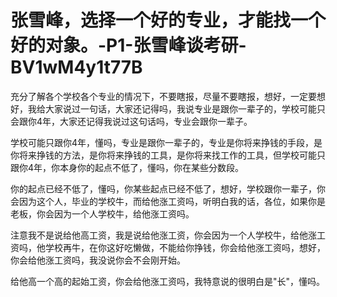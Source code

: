 # 张雪峰，选择一个好的专业，才能找一个好的对象。-P1-张雪峰谈考研-BV1wM4y1t77B

充分了解各个学校各个专业的情况下，不要瞎报，尽量不要瞎报，想好，一定要想好，我给大家说过一句话，大家还记得吗，我说专业是跟你一辈子的，学校可能只会跟你4年，大家还记得我说过这句话吗，专业会跟你一辈子。

学校可能只跟你4年，懂吗，专业是跟你一辈子的，专业是你将来挣钱的手段，是你将来挣钱的方法，是你将来挣钱的工具，是你将来找工作的工具，但学校可能只跟你4年，你本身你的起点不低了，懂吗，你在某些分数段。

你的起点已经不低了，懂吗，你某些起点已经不低了，想好，学校跟你一辈子，你会因为这个人，毕业的学校牛，而给他涨工资吗，听明白我的话，各位，如果你是老板，你会因为一个人学校牛，给他涨工资吗。

注意我不是说给他高工资，我是说给他涨工资，你会因为一个人学校牛，给他涨工资吗，他学校再牛，在你这好吃懒做，不能给你挣钱，你会给他涨工资吗，想好，你会给他涨工资吗，我没说你会不会刚开始。

给他高一个高的起始工资，你会给他涨工资吗，我特意说的很明白是"长"，懂吗。
